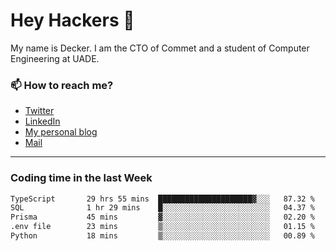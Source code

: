 # Hey Hackers 👋

My name is Decker. I am the CTO of Commet and a student of Computer Engineering at UADE.

### 📫 How to reach me?
- [Twitter](https://x.com/0xDecker) 
- [LinkedIn](https://www.linkedin.com/in/decker-urbano/) 
- [My personal blog](http://decker.sh) 
- [Mail](mailto:me@decker.sh)

---

### Coding time in the last Week

<!--START_SECTION:waka-->

```txt
TypeScript       29 hrs 55 mins  █████████████████████▓░░░   87.32 %
SQL              1 hr 29 mins    █░░░░░░░░░░░░░░░░░░░░░░░░   04.37 %
Prisma           45 mins         ▓░░░░░░░░░░░░░░░░░░░░░░░░   02.20 %
.env file        23 mins         ▒░░░░░░░░░░░░░░░░░░░░░░░░   01.15 %
Python           18 mins         ▒░░░░░░░░░░░░░░░░░░░░░░░░   00.89 %
```

<!--END_SECTION:waka-->
